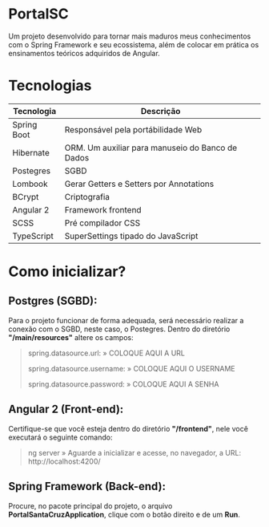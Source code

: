 # PortalSC
Um projeto desenvolvido para tornar mais maduros meus conhecimentos com o Spring Framework e seu ecossistema, além de colocar em prática os ensinamentos teóricos adquiridos de Angular.

# Tecnologias

| Tecnologia | Descrição |
| --------- | --------- |
| Spring Boot | Responsável pela portábilidade Web |
| Hibernate | ORM. Um auxiliar para manuseio do Banco de Dados |
| Postegres | SGBD |
| Lombook | Gerar Getters e Setters por Annotations |
| BCrypt | Criptografia |
| Angular 2 | Framework frontend |
| SCSS | Pré compilador CSS |
| TypeScript | SuperSettings tipado do JavaScript |

# Como inicializar?

## Postgres (SGBD):
Para o projeto funcionar de forma adequada, será necessário realizar a conexão com o SGBD, neste caso, o Postegres.
Dentro do diretório **"/main/resources"** altere os campos:
> spring.datasource.url: » COLOQUE AQUI A URL
> 
> spring.datasource.username: » COLOQUE AQUI O USERNAME
> 
> spring.datasource.password: » COLOQUE AQUI A SENHA

## Angular 2 (Front-end):
Certifique-se que você esteja dentro do diretório **"/frontend"**, nele você executará o seguinte comando:
> ng server » Aguarde a inicializar e acesse, no navegador, a URL: http://localhost:4200/

## Spring Framework (Back-end):
Procure, no pacote principal do projeto, o arquivo **PortalSantaCruzApplication**, clique com o botão direito e de um **Run**.
